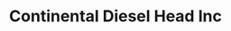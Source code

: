 ---
title: "Continental Diesel Head Inc"
url: /phoenix/continental-diesel-head-inc/
shop: car repair
---